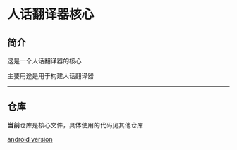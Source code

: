 # 人话翻译器核心
## 简介
这是一个人话翻译器的核心

主要用途是用于构建人话翻译器

---
## 仓库
**当前**仓库是核心文件，具体使用的代码见其他仓库

[android version](htttps://xxx.com "android")

